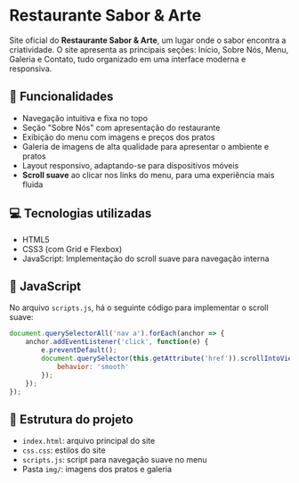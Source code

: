  # Restaurante Sabor & Arte
 
 Site oficial do **Restaurante Sabor & Arte**, um lugar onde o sabor encontra a criatividade. O site apresenta as principais seções: Início, Sobre Nós, Menu, Galeria e Contato, tudo organizado em uma interface moderna e responsiva.
 
 ## 🚀 Funcionalidades
 
 - Navegação intuitiva e fixa no topo
 - Seção "Sobre Nós" com apresentação do restaurante
 - Exibição do menu com imagens e preços dos pratos
 - Galeria de imagens de alta qualidade para apresentar o ambiente e pratos
 - Layout responsivo, adaptando-se para dispositivos móveis
 - **Scroll suave** ao clicar nos links do menu, para uma experiência mais fluida
 
 ## 💻 Tecnologias utilizadas
 
 - HTML5
 - CSS3 (com Grid e Flexbox)
 - JavaScript: Implementação do scroll suave para navegação interna
 
 ## 🧩 JavaScript
 
 No arquivo `scripts.js`, há o seguinte código para implementar o scroll suave:
 
 ```js
 document.querySelectorAll('nav a').forEach(anchor => {
     anchor.addEventListener('click', function(e) {
         e.preventDefault();
         document.querySelector(this.getAttribute('href')).scrollIntoView({
             behavior: 'smooth'
         });
     });
 });
 ```
 
 ## 📂 Estrutura do projeto
 
 - `index.html`: arquivo principal do site
 - `css.css`: estilos do site
 - `scripts.js`: script para navegação suave no menu
- Pasta `img/`: imagens dos pratos e galeria
